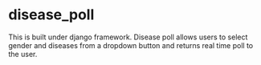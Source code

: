 # disease_poll

This is built under django framework. Disease poll allows users to select gender and diseases from a dropdown button and returns real time poll to the user.
